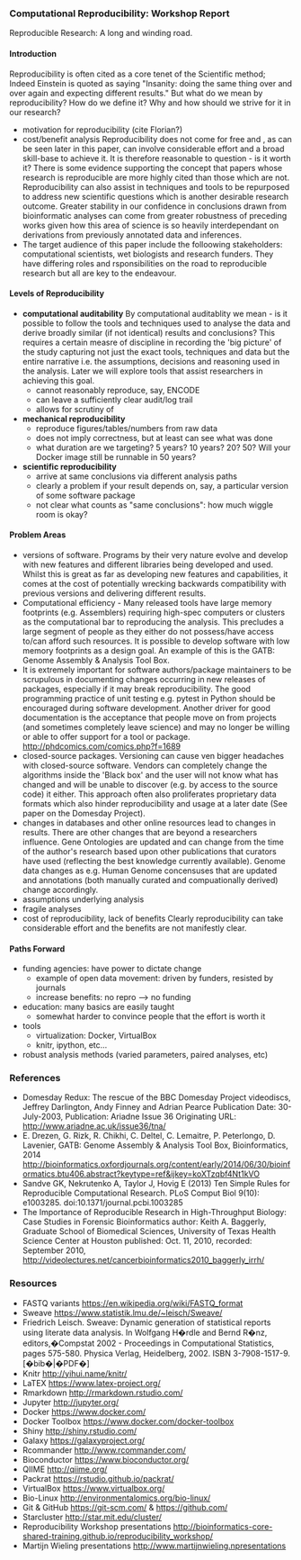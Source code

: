 ### Computational Reproducibility: Workshop Report ###
Reproducible Research: A long and winding road.

#### Introduction ####
Reproducibility is often cited as a core tenet of the Scientific method; Indeed Einstein is quoted as saying "Insanity: doing the same thing over and over again and expecting different results." But what do we mean by reproducibility? How do we define it? Why and how should we strive for it in our research?
  - motivation for reproducibility (cite Florian?)
  - cost/benefit analysis
  Reproducibility does not come for free and , as can be seen later in this paper, can involve considerable effort and a broad skill-base to achieve it. It is therefore reasonable to question - is it worth it?
There is some evidence supporting the concept that papers whose research is reproducible are more highly cited than those which are not.
Reproducibility can also assist in techniques and tools to be repurposed to address new scientific questions which is another desirable research outcome.
Greater stability in our confidence in conclusions drawn from bioinformatic analyses can come from greater robustness of preceding works given how this area of science is so heavily interdependant on derivations from previously annotated data and inferences.
  - The target audience of this paper include the folloowing stakeholders: computational scientists, wet biologists and research funders. They have differing roles and rsponsibilities on the road to reproducible research but all are key to the endeavour.

#### Levels of Reproducibility ####

  - **computational auditability**
  By computational auditablity we mean - is it possible to follow the tools and techniques used to analyse the data and derive broadly similar (if not identical) results and conclusions? This requires a certain measre of discipline in recording the 'big picture' of the study capturing not just the exact tools, techniques and data but the entire narrative i.e. the assumptions, decisions and reasoning  used in the analysis. Later we will explore tools that assist researchers in achieving this goal.
    - cannot reasonably reproduce, say, ENCODE
    - can leave a sufficiently clear audit/log trail
    - allows for scrutiny of 
  - **mechanical reproducibility**
    - reproduce figures/tables/numbers from raw data
    - does not imply correctness, but at least can see what was done
    - what duration are we targeting? 5 years? 10 years? 20? 50?  Will your Docker image still be runnable in 50 years?
  - **scientific reproducibility**
    - arrive at same conclusions via different analysis paths
    - clearly a problem if your result depends on, say, a particular version of some software package
    - not clear what counts as "same conclusions": how much wiggle room is okay?

#### Problem Areas ####

  - versions of software. Programs by their very nature evolve and develop with new features and different libraries being developed and used. Whilst this is great as far as developing new features and capabilities, it comes at the cost of potentially wrecking backwards compatibility with previous versions and delivering different results.
  - Computational efficiency - Many released tools have large memory footprints (e.g. Assemblers) requiring high-spec computers or clusters as the computational bar to reproducing the analysis. This precludes a large segment of people as they either do not possess/have access to/can afford such resources. It is possible to develop software with low memory footprints as a design goal. An example of this is the GATB: Genome Assembly & Analysis Tool Box.
  - It is extremely important for software authors/package maintainers to be scrupulous in documenting changes occurring in new releases of packages, especially if it may break reproducibility. The good programming practice of unit testing e.g. pytest in Python should be encouraged during software development. Another driver for good documentation is the acceptance that people move on from projects (and sometimes completely leave science) and may no longer be willing or able to offer support for a tool or package.
http://phdcomics.com/comics.php?f=1689
  - closed-source packages. Versioning can cause ven bigger headaches with closed-source software. Vendors can completely change the algorithms inside the 'Black box' and the user will not know what has changed and will be unable to discover (e.g. by access to the source code) it either. This approach often also proliferates proprietary data formats which also hinder reproducibility and usage at a later date (See paper on the Domesday Project).
  - changes in databases and other online resources lead to changes in results. There are other changes that are beyond a researchers influence. Gene Ontologies are updated and can change from the time of the author's research based upon other publications that curators have used (reflecting the best knowledge currently available). Genome data changes as e.g. Human Genome concensuses that are updated and annotations (both manually curated and compuationally derived) change accordingly.
  - assumptions underlying analysis
  - fragile analyses
  - cost of reproducibility, lack of benefits
Clearly reproducibility can take considerable effort and the benefits are not manifestly clear.

#### Paths Forward ####

  - funding agencies: have power to dictate change
    - example of open data movement: driven by funders, resisted by journals
    - increase benefits: no repro --> no funding
  - education: many basics are easily taught
    - somewhat harder to convince people that the effort is worth it
  - tools
    - virtualization: Docker, VirtualBox
    - knitr, ipython, etc...
  - robust analysis methods (varied parameters, paired analyses, etc)

### References ###
* Domesday Redux: The rescue of the BBC Domesday Project videodiscs, Jeffrey Darlington, Andy Finney and Adrian Pearce
Publication Date: 30-July-2003, Publication: Ariadne Issue 36
Originating URL: http://www.ariadne.ac.uk/issue36/tna/
* E. Drezen, G. Rizk, R. Chikhi, C. Deltel, C. Lemaitre, P. Peterlongo, D. Lavenier, GATB: Genome Assembly & Analysis Tool Box, Bioinformatics, 2014 http://bioinformatics.oxfordjournals.org/content/early/2014/06/30/bioinformatics.btu406.abstract?keytype=ref&ijkey=koXTzqbf4Nt1kVO
* Sandve GK, Nekrutenko A, Taylor J, Hovig E (2013) Ten Simple Rules for Reproducible Computational Research. PLoS Comput Biol 9(10): e1003285. doi:10.1371/journal.pcbi.1003285
* The Importance of Reproducible Research in High-Throughput Biology: Case Studies in Forensic Bioinformatics
author: Keith A. Baggerly, Graduate School of Biomedical Sciences, University of Texas Health Science Center at Houston 
published: Oct. 11, 2010,   recorded: September 2010,   http://videolectures.net/cancerbioinformatics2010_baggerly_irrh/ 

### Resources ###

* FASTQ variants  https://en.wikipedia.org/wiki/FASTQ_format 
* Sweave https://www.statistik.lmu.de/~leisch/Sweave/ 
* Friedrich Leisch. Sweave: Dynamic generation of statistical reports using literate data analysis. In Wolfgang H�rdle and Bernd R�nz, editors,�Compstat 2002 - Proceedings in Computational Statistics, pages 575-580. Physica Verlag, Heidelberg, 2002. ISBN 3-7908-1517-9. [�bib�|�PDF�]
* Knitr http://yihui.name/knitr/ 
* LaTEX https://www.latex-project.org/ 
* Rmarkdown http://rmarkdown.rstudio.com/ 
* Jupyter http://jupyter.org/ 
* Docker https://www.docker.com/ 
* Docker Toolbox https://www.docker.com/docker-toolbox 
* Shiny  http://shiny.rstudio.com/ 
* Galaxy https://galaxyproject.org/ 
* Rcommander http://www.rcommander.com/ 
* Bioconductor https://www.bioconductor.org/ 
* QIIME http://qiime.org/ 
* Packrat https://rstudio.github.io/packrat/ 
* VirtualBox https://www.virtualbox.org/ 
* Bio-Linux http://environmentalomics.org/bio-linux/ 
* Git & GitHub https://git-scm.com/ & https://github.com/ 
* Starcluster http://star.mit.edu/cluster/ 
* Reproducibility Workshop presentations http://bioinformatics-core-shared-training.github.io/reproducibility_workshop/ 
* Martijn Wieling presentations http://www.martijnwieling.npresentations 

